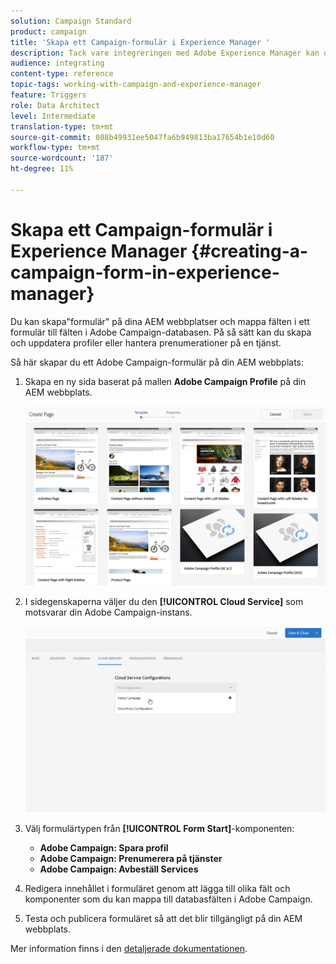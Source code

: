 ```yaml
---
solution: Campaign Standard
product: campaign
title: 'Skapa ett Campaign-formulär i Experience Manager '
description: Tack vare integreringen med Adobe Experience Manager kan du skapa formulär direkt i AEM för att skapa och uppdatera profiler eller hantera prenumerationer.
audience: integrating
content-type: reference
topic-tags: working-with-campaign-and-experience-manager
feature: Triggers
role: Data Architect
level: Intermediate
translation-type: tm+mt
source-git-commit: 088b49931ee5047fa6b949813ba17654b1e10d60
workflow-type: tm+mt
source-wordcount: '187'
ht-degree: 11%

---
```



# Skapa ett Campaign-formulär i Experience Manager {#creating-a-campaign-form-in-experience-manager}

Du kan skapa&quot;formulär&quot; på dina AEM webbplatser och mappa fälten i ett formulär till fälten i Adobe Campaign-databasen. På så sätt kan du skapa och uppdatera profiler eller hantera prenumerationer på en tjänst.

Så här skapar du ett Adobe Campaign-formulär på din AEM webbplats:

1. Skapa en ny sida baserat på mallen **Adobe Campaign Profile** på din AEM webbplats.

   ![](assets/aem_content_forms.png)

1. I sidegenskaperna väljer du den **[!UICONTROL Cloud Service]** som motsvarar din Adobe Campaign-instans.

   ![](assets/aem_content_forms_2.png)

1. Välj formulärtypen från **[!UICONTROL Form Start]**-komponenten:

   * **Adobe Campaign: Spara profil**
   * **Adobe Campaign: Prenumerera på tjänster**
   * **Adobe Campaign: Avbeställ Services**

1. Redigera innehållet i formuläret genom att lägga till olika fält och komponenter som du kan mappa till databasfälten i Adobe Campaign.
1. Testa och publicera formuläret så att det blir tillgängligt på din AEM webbplats.

Mer information finns i den [detaljerade dokumentationen](https://docs.adobe.com/content/help/en/experience-manager-65/authoring/aem-adobe-campaign/adobe-campaign-forms.html).
